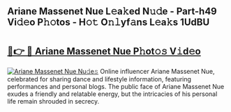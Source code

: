 ## Ariane Massenet Nue L𝚎a𝚔ed N𝚞𝚍e - Part-h49 Vi𝚍𝚎o P𝚑𝚘tos - H𝚘𝚝 O𝚗𝚕yf𝚊ns L𝚎a𝚔s 1UdBU

# <h2><a href="http://kfeb8r8.oniu.top/?m=Ariane+Massenet+Nue">🔗👉 🔴 Ariane Massenet Nue P𝚑ot𝚘𝚜 V𝚒d𝚎o</a></h2>

[![Ariane Massenet Nue Nu𝚍e𝚜](https://i.imgur.com/0qMVB7G.gif)](http://kfeb8r8.oniu.top/?m=Ariane+Massenet+Nue)
Online influencer Ariane Massenet Nue, celebrated for sharing dance and lifestyle information, featuring performances and personal blogs. The public face of Ariane Massenet Nue exudes a friendly and relatable energy, but the intricacies of his personal life remain shrouded in secrecy.  
